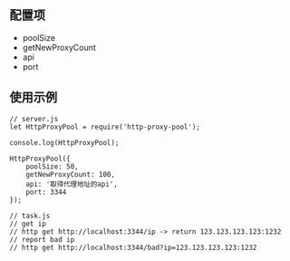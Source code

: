 ## 配置项
* poolSize
* getNewProxyCount
* api
* port

## 使用示例
```
// server.js
let HttpProxyPool = require('http-proxy-pool');

console.log(HttpProxyPool);

HttpProxyPool({
    poolSize: 50,
    getNewProxyCount: 100,
    api: '取得代理地址的api',
    port: 3344
});

// task.js
// get ip
// http get http://localhost:3344/ip -> return 123.123.123.123:1232
// report bad ip
// http get http://localhost:3344/bad?ip=123.123.123.123:1232


```